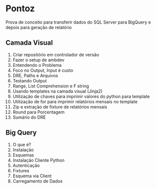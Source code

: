 # Pontoz

Prova de conceito para transferir dados do SQL Server para BigQuery e depois para geração de relatório

## Camada Visual

1. Criar repositório em controlador de versão
2. Fazer o setup de ambdev
3. Entendendo o Problema
4. Foco no Output, Input é custo
5. DRE, Paths e Arquivos
6. Testando Output
7. Range, List Comprehension e F string
8. Usando templates na camada visual (Jinja2)
9. Utilização de chaves para imprimir valores do python para template
10. Utilização de for para imprimir relatórios mensais no template
11. Zip e extração de fixture de relatórios mensais
12. Round para Porcentagem
13. Sumário do DRE


## Big Query

1. O que é?
2. Instalação
3. Esquemas
4. Instalação Cliente Python
5. Autenticação
6. Fixtures
7. Esquema via Client
8. Carregamento de Dados